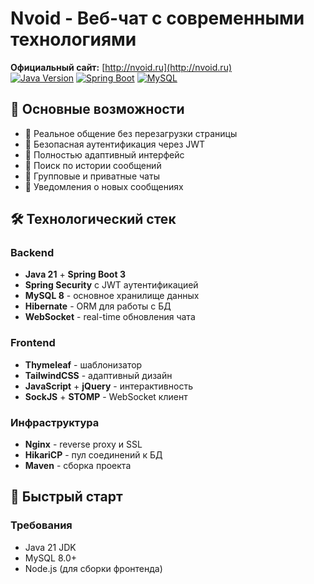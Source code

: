 # Nvoid - Веб-чат с современными технологиями

**Официальный сайт:** [http://nvoid.ru](http://nvoid.ru)  
[![Java Version](https://img.shields.io/badge/Java-21-blue)](https://openjdk.org/)
[![Spring Boot](https://img.shields.io/badge/Spring_Boot-3.1-green)](https://spring.io/projects/spring-boot)
[![MySQL](https://img.shields.io/badge/MySQL-8.0-orange)](https://www.mysql.com/)

## 🌟 Основные возможности

- 💬 Реальное общение без перезагрузки страницы
- 🔐 Безопасная аутентификация через JWT
- 📱 Полностью адаптивный интерфейс
- 🔎 Поиск по истории сообщений
- 👥 Групповые и приватные чаты
- 🔔 Уведомления о новых сообщениях

## 🛠 Технологический стек

### Backend
- **Java 21** + **Spring Boot 3**
- **Spring Security** с JWT аутентификацией
- **MySQL 8** - основное хранилище данных
- **Hibernate** - ORM для работы с БД
- **WebSocket** - real-time обновления чата

### Frontend
- **Thymeleaf** - шаблонизатор
- **TailwindCSS** - адаптивный дизайн
- **JavaScript** + **jQuery** - интерактивность
- **SockJS** + **STOMP** - WebSocket клиент

### Инфраструктура
- **Nginx** - reverse proxy и SSL
- **HikariCP** - пул соединений к БД
- **Maven** - сборка проекта

## 🚀 Быстрый старт

### Требования
- Java 21 JDK
- MySQL 8.0+
- Node.js (для сборки фронтенда)
